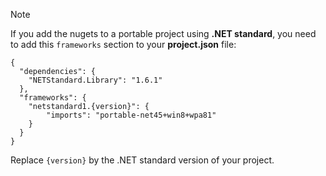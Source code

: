 > [!NOTE]
> If you add the nugets to a portable project using **.NET standard**, you need to add this ``frameworks`` section to your **project.json** file:
>
> ```javacript
> {
>   "dependencies": {
>     "NETStandard.Library": "1.6.1"
>   },
>   "frameworks": {
>     "netstandard1.{version}": {
>         "imports": "portable-net45+win8+wpa81"
>     }
>   }
> }
> ```
>
> Replace `{version}` by the .NET standard version of your project.

